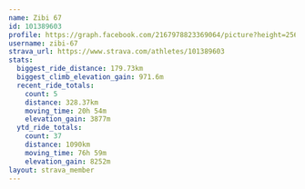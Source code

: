 ```yaml
---
name: Zibi 67
id: 101389603
profile: https://graph.facebook.com/2167978823369064/picture?height=256&width=256
username: zibi-67
strava_url: https://www.strava.com/athletes/101389603
stats:
  biggest_ride_distance: 179.73km
  biggest_climb_elevation_gain: 971.6m
  recent_ride_totals:
    count: 5
    distance: 328.37km
    moving_time: 20h 54m
    elevation_gain: 3877m
  ytd_ride_totals:
    count: 37
    distance: 1090km
    moving_time: 76h 59m
    elevation_gain: 8252m
layout: strava_member
--- 
```

